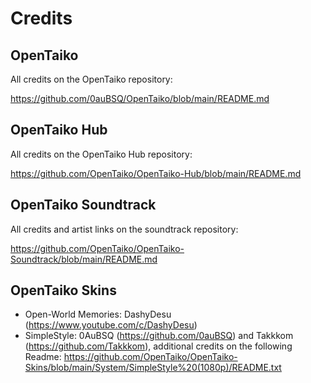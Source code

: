 # Credits

## OpenTaiko

All credits on the OpenTaiko repository:

https://github.com/0auBSQ/OpenTaiko/blob/main/README.md

## OpenTaiko Hub

All credits on the OpenTaiko Hub repository:

https://github.com/OpenTaiko/OpenTaiko-Hub/blob/main/README.md

## OpenTaiko Soundtrack

All credits and artist links on the soundtrack repository:

https://github.com/OpenTaiko/OpenTaiko-Soundtrack/blob/main/README.md

## OpenTaiko Skins

- Open-World Memories: DashyDesu (https://www.youtube.com/c/DashyDesu)
- SimpleStyle: 0AuBSQ (https://github.com/0auBSQ) and Takkkom (https://github.com/Takkkom), additional credits on the following Readme: https://github.com/OpenTaiko/OpenTaiko-Skins/blob/main/System/SimpleStyle%20(1080p)/README.txt

